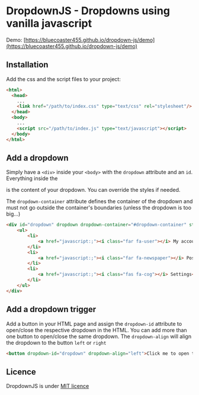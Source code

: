 # DropdownJS - Dropdowns using vanilla javascript

Demo: [https://bluecoaster455.github.io/dropdown-js/demo](https://bluecoaster455.github.io/dropdown-js/demo)

## Installation

Add the css and the script files to your project:
```html
<html>
  <head>
    ...
    <link href="/path/to/index.css" type="text/css" rel="stylesheet"/>
  </head>
  <body>
    ...
    <script src="/path/to/index.js" type="text/javascript"></script>
  </body>
</html>
```

## Add a dropdown
Simply have a ``<div>`` inside your ``<body>`` with the `dropdown` attribute and an `id`.
Everything inside the <div> is the content of your dropdown. You can override the styles
if needed.

The `dropdown-container` attribute defines the container of the dropdown and must not go
outside the container's boundaries (unless the dropdown is too big...)

```html
<div id="dropdown" dropdown dropdown-container="#dropdown-container" style="margin-top: 5px;">
    <ul>
        <li>
            <a href="javascript:;"><i class="far fa-user"></i> My account</a>
        </li>
        <li>
            <a href="javascript:;"><i class="far fa-newspaper"></i> Posts </a>
        </li>
        <li>
            <a href="javascript:;"><i class="fas fa-cog"></i> Settings</a>
        </li>
    </ul>
</div>
```

## Add a dropdown trigger

Add a button in your HTML page and assign the `dropdown-id` attribute to open/close
the respective dropdown in the HTML. You can add more than one button to open/close
the same dropdown. The `dropdown-align` will align the dropdown to the button `left` or `right`

```html
<button dropdown-id="dropdown" dropdown-align="left">Click me to open the dropdown</button>
```

## Licence
DropdownJS is under [MIT licence](https://opensource.org/licenses/mit-license.php)
